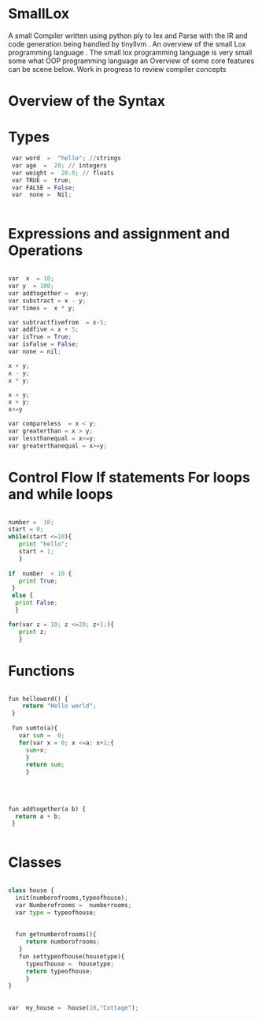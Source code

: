 # SmallLox
A small Compiler written using python ply to lex and  Parse with the IR and code generation being handled by tinyllvm . An overview of the small Lox programming language . The small lox programming language is very small some what OOP programming language an Overview of some core features can be scene below. Work in progress to review compiler concepts

# Overview of the Syntax 



# Types

```python
 var word  =  "hello"; //strings
 var age  =  20; // integers
 var weight =  20.0; // floats
 var TRUE =  true;
 var FALSE = False;
 var  none =  Nil;
 
 ```

# Expressions and assignment and Operations

```python

var  x  = 10;
var y  = 100;
var addtogether =  x+y;
var substract = x - y;
var times =  x * y;

var subtractfivefrom  = x-5;
var addfive = x + 5;
var isTrue = True;
var isFalse = False;
var none = nil;

x + y;
x - y;
x * y;

x < y;
x > y;
x<=y

var compareless  = x < y;
var greaterthan = x > y;
var lessthanequal = x<=y;
var greaterthanequal = x>=y;

```



# Control Flow If statements For loops and while loops

```python

number =  10;
start = 0;
while(start <=10){
   print "hello";
   start + 1;
   }
 
if  number  < 10 {
   print True;
 }
 else {
  print False;
  }

for(var z = 10; z <=20; z+1;){
   print z;
   }

```

# Functions

```python 

fun helloword() {
    return "Hello world";
 }
 
 fun sumto(a){
   var sum =  0;
   for(var x = 0; x <=a; x+1;{
     sum+x;
     }
     return sum;
     }
     
    
      
 
fun addtogether(a b) {
  return a + b;
 }
 
 ```
 
 # Classes
 
 ```python
 
 class house {
   init(numberofrooms,typeofhouse);
   var Numberofrooms =  numberrooms;
   var type = typeofhouse;
   
   
   fun getnumberofrooms(){
      return numberofrooms;
    }
    fun settypeofhouse(housetype){
      typeofhouse =  housetype;
      return typeofhouse;
      }
 }
        
    
 var  my_house =  house(10,"Cottage");
 ```
